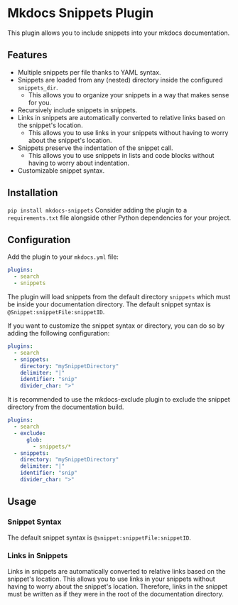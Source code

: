 # Mkdocs Snippets Plugin

This plugin allows you to include snippets into your mkdocs documentation.

## Features

* Multiple snippets per file thanks to YAML syntax.
* Snippets are loaded from any (nested) directory inside the configured `snippets_dir`.
  * This allows you to organize your snippets in a way that makes sense for you. 
* Recursively include snippets in snippets.
* Links in snippets are automatically converted to relative links based on the snippet's location.
  * This allows you to use links in your snippets without having to worry about the snippet's location.
* Snippets preserve the indentation of the snippet call.
  * This allows you to use snippets in lists and code blocks without having to worry about indentation. 
* Customizable snippet syntax.

## Installation
`pip install mkdocs-snippets`
Consider adding the plugin to a `requirements.txt` file alongside other Python dependencies for your project.

## Configuration
Add the plugin to your `mkdocs.yml` file:
```yaml
plugins:
  - search
  - snippets
```

The plugin will load snippets from the default directory `snippets` which must be inside your documentation directory.
The default snippet syntax is `@Snippet:snippetFile:snippetID`.


If you want to customize the snippet syntax or directory, you can do so by adding the following configuration:
```yaml
plugins:
  - search
  - snippets:
    directory: "mySnippetDirectory"
    delimiter: "|"
    identifier: "snip"
    divider_char: ">"
```
It is recommended to use the mkdocs-exclude plugin to exclude the snippet directory from the documentation build.

```yaml
plugins:
  - search
  - exclude:
      glob:
        - snippets/*
  - snippets:
    directory: "mySnippetDirectory"
    delimiter: "|"
    identifier: "snip"
    divider_char: ">"
```

## Usage

### Snippet Syntax
The default snippet syntax is `@snippet:snippetFile:snippetID`.

### Links in Snippets
Links in snippets are automatically converted to relative links based on the snippet's location.
This allows you to use links in your snippets without having to worry about the snippet's location.
Therefore, links in the snippet must be written as if they were in the root of the documentation directory.
